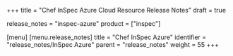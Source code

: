 +++
title = "Chef InSpec Azure Cloud Resource Release Notes"
draft = true

release_notes = "inspec-azure"
product = ["inspec"]

[menu]
  [menu.release_notes]
    title = "Chef InSpec Azure"
    identifier = "release_notes/InSpec Azure"
    parent = "release_notes"
    weight = 55
+++
